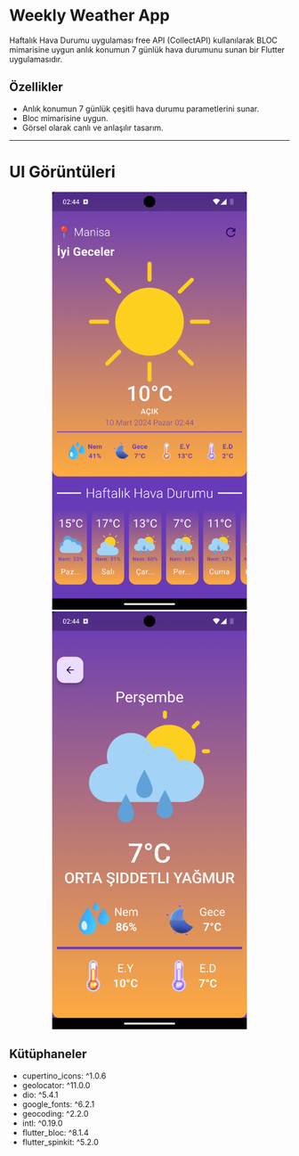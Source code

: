 
# Weekly Weather App

Haftalık Hava Durumu uygulaması free API (CollectAPI) kullanılarak BLOC mimarisine uygun anlık konumun 7 günlük hava durumunu sunan bir Flutter uygulamasıdır.



## Özellikler

- Anlık konumun 7 günlük çeşitli hava durumu parametlerini sunar.
- Bloc mimarisine uygun.
- Görsel olarak canlı ve anlaşılır tasarım.


-----


# UI Görüntüleri

<p align="middle"></p>
<p align="middle">
<img src="https://github.com/mustafaozdemir94/WeeklyWeatherApp/blob/main/assets/readme/home_screen_ui.png" width="350" height="750">
<img src="https://github.com/mustafaozdemir94/WeeklyWeatherApp/blob/main/assets/readme/home_detail_ui.png" width="350" height="750">

</p>








## Kütüphaneler
*  cupertino_icons: ^1.0.6
*  geolocator: ^11.0.0
*  dio: ^5.4.1
*  google_fonts: ^6.2.1
*  geocoding: ^2.2.0
*  intl: ^0.19.0
*  flutter_bloc: ^8.1.4
*  flutter_spinkit: ^5.2.0
